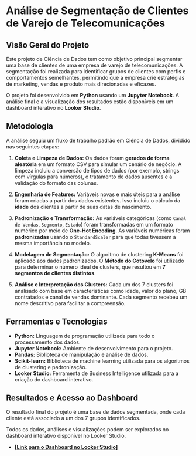# Análise de Segmentação de Clientes de Varejo de Telecomunicações

## Visão Geral do Projeto

Este projeto de Ciência de Dados tem como objetivo principal segmentar uma base de clientes de uma empresa de varejo de telecomunicações. A segmentação foi realizada para identificar grupos de clientes com perfis e comportamentos semelhantes, permitindo que a empresa crie estratégias de marketing, vendas e produto mais direcionadas e eficazes.

O projeto foi desenvolvido em **Python** usando um **Jupyter Notebook**. A análise final e a visualização dos resultados estão disponíveis em um dashboard interativo no **Looker Studio**.

## Metodologia

A análise seguiu um fluxo de trabalho padrão em Ciência de Dados, dividido nas seguintes etapas:

1.  **Coleta e Limpeza de Dados:** Os dados foram **gerados de forma aleatória** em um formato CSV para simular um cenário de negócio. A limpeza incluiu a conversão de tipos de dados (por exemplo, strings com vírgulas para números), o tratamento de dados ausentes e a validação do formato das colunas.

2.  **Engenharia de Features:** Variáveis novas e mais úteis para a análise foram criadas a partir dos dados existentes. Isso incluiu o cálculo da **idade** dos clientes a partir de suas datas de nascimento.

3.  **Padronização e Transformação:** As variáveis categóricas (como `Canal de Vendas`, `Segmento`, `Estado`) foram transformadas em um formato numérico por meio de **One-Hot Encoding**. As variáveis numéricas foram **padronizadas** usando o `StandardScaler` para que todas tivessem a mesma importância no modelo.

4.  **Modelagem de Segmentação:** O algoritmo de clustering **K-Means** foi aplicado aos dados padronizados. O **Método do Cotovelo** foi utilizado para determinar o número ideal de clusters, que resultou em **7 segmentos de clientes distintos**.

5.  **Análise e Interpretação dos Clusters:** Cada um dos 7 clusters foi analisado com base em características como idade, valor do plano, GB contratados e canal de vendas dominante. Cada segmento recebeu um nome descritivo para facilitar a compreensão.

## Ferramentas e Tecnologias

* **Python:** Linguagem de programação utilizada para todo o processamento dos dados.
* **Jupyter Notebook:** Ambiente de desenvolvimento para o projeto.
* **Pandas:** Biblioteca de manipulação e análise de dados.
* **Scikit-learn:** Biblioteca de machine learning utilizada para os algoritmos de clustering e padronização.
* **Looker Studio:** Ferramenta de Business Intelligence utilizada para a criação do dashboard interativo.

## Resultados e Acesso ao Dashboard

O resultado final do projeto é uma base de dados segmentada, onde cada cliente está associado a um dos 7 grupos identificados.

Todos os dados, análises e visualizações podem ser explorados no dashboard interativo disponível no Looker Studio.

* **[[Link para o Dashboard no Looker Studio](https://lookerstudio.google.com/reporting/01a5b067-b8bc-4bff-8724-367a25cc15bb)]**

